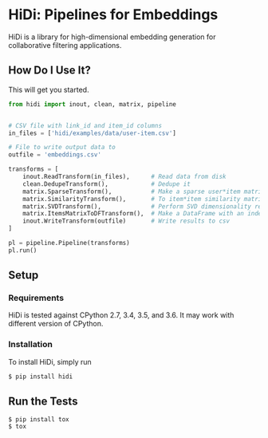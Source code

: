 # HiDi: Pipelines for Embeddings

HiDi is a library for high-dimensional embedding generation for collaborative
filtering applications.

## How Do I Use It?

This will get you started.

```python
from hidi import inout, clean, matrix, pipeline


# CSV file with link_id and item_id columns
in_files = ['hidi/examples/data/user-item.csv']

# File to write output data to
outfile = 'embeddings.csv'

transforms = [
    inout.ReadTransform(in_files),      # Read data from disk
    clean.DedupeTransform(),            # Dedupe it
    matrix.SparseTransform(),           # Make a sparse user*item matrix
    matrix.SimilarityTransform(),       # To item*item similarity matrix
    matrix.SVDTransform(),              # Perform SVD dimensionality reduction
    matrix.ItemsMatrixToDFTransform(),  # Make a DataFrame with an index
    inout.WriteTransform(outfile)       # Write results to csv
]

pl = pipeline.Pipeline(transforms)
pl.run()
```

## Setup

### Requirements

HiDi is tested against CPython 2.7, 3.4, 3.5, and 3.6. It may work with
different version of CPython.

### Installation

To install HiDi, simply run

```sh
$ pip install hidi
```

## Run the Tests

```
$ pip install tox
$ tox
```
